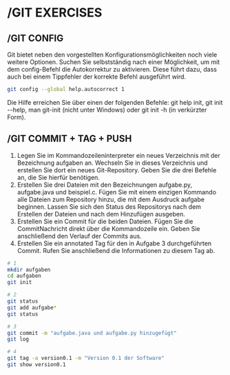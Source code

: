 # /GIT EXERCISES

## /GIT CONFIG
Git bietet neben den vorgestellten Konfigurationsmöglichkeiten noch
viele weitere Optionen. Suchen Sie selbstständig nach einer Möglichkeit,
um mit dem config-Befehl die Autokorrektur zu aktivieren. Diese führt
dazu, dass auch bei einem Tippfehler der korrekte Befehl ausgeführt wird.


```bash
git config --global help.autocorrect 1
```

Die Hilfe erreichen Sie über einen der folgenden Befehle: git help init, git
init --help, man git-init (nicht unter Windows) oder git init -h (in
verkürzter Form).

## /GIT COMMIT + TAG + PUSH


1. Legen Sie im Kommandozeileninterpreter ein neues Verzeichnis mit der
Bezeichnung aufgaben an. Wechseln Sie in dieses Verzeichnis und
erstellen Sie dort ein neues Git-Repository. Geben Sie die drei Befehle an,
die Sie hierfür benötigen.
2. Erstellen Sie drei Dateien mit den Bezeichnungen aufgabe.py,
aufgabe.java und beispiel.c. Fügen Sie mit einem einzigen Kommando
alle Dateien zum Repository hinzu, die mit dem Ausdruck aufgabe
beginnen. Lassen Sie sich den Status des Repositorys nach dem Erstellen
der Dateien und nach dem Hinzufügen ausgeben.
3. Erstellen Sie ein Commit für die beiden Dateien. Fügen Sie die CommitNachricht direkt über die Kommandozeile ein. Geben Sie anschließend
den Verlauf der Commits aus.
4. Erstellen Sie ein annotated Tag für den in Aufgabe 3 durchgeführten
Commit. Rufen Sie anschließend die Informationen zu diesem Tag ab.

```bash
# 1
mkdir aufgaben
cd aufgaben
git init

# 2
git status
git add aufgabe*
git status

# 3
git commit -m "aufgabe.java und aufgabe.py hinzugefügt"
git log

# 4
git tag -a version0.1 -m "Version 0.1 der Software"
git show version0.1
```